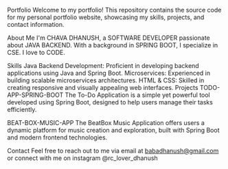 Portfolio
Welcome to my portfolio! This repository contains the source code for my personal portfolio website, showcasing my skills, projects, and contact information.

About Me
I'm CHAVA DHANUSH, a SOFTWARE DEVELOPER passionate about JAVA BACKEND. With a background in SPRING BOOT, I specialize in CSE. I love to CODE.

Skills
Java Backend Development: Proficient in developing backend applications using Java and Spring Boot.
Microservices: Experienced in building scalable microservices architectures.
HTML & CSS: Skilled in creating responsive and visually appealing web interfaces.
Projects
TODO-APP-SPRING-BOOT
The To-Do Application is a simple yet powerful tool developed using Spring Boot, designed to help users manage their tasks efficiently.

BEAT-BOX-MUSIC-APP
The BeatBox Music Application offers users a dynamic platform for music creation and exploration, built with Spring Boot and modern frontend technologies.

Contact
Feel free to reach out to me via email at babadhanush@gmail.com or connect with me on instagram @rc_lover_dhanush
